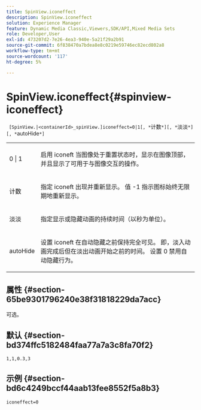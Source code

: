 ```yaml
---
title: SpinView.iconeffect
description: SpinView.iconeffect
solution: Experience Manager
feature: Dynamic Media Classic,Viewers,SDK/API,Mixed Media Sets
role: Developer,User
exl-id: 473207d2-7e26-4ea3-940e-5a21f29a2b91
source-git-commit: 6f838470a7bdea8e8c0219e59746ec82ecd802a8
workflow-type: tm+mt
source-wordcount: '117'
ht-degree: 5%

---
```


# SpinView.iconeffect{#spinview-iconeffect}

` [SpinView.|<containerId>_spinView.]iconeffect=0|1[, *`计数`*][, *`淡淡`*][, *`autoHide`*]`

<table id="table_DF2137DF9C7441B381D2B03CEE4B880A"> 
 <tbody> 
  <tr> 
   <td colname="col1"> <p> <span class="codeph"> 0 | 1</span> </p> </td> 
   <td colname="col2"> <p> 启用 <span class="codeph"> iconeft</span> 当图像处于重置状态时，显示在图像顶部，并且显示了可用于与图像交互的操作。 </p> </td> 
  </tr> 
  <tr> 
   <td colname="col1"> <p> <span class="codeph"><span class="varname"> 计数</span></span> </p> </td> 
   <td colname="col2"> <p> 指定 <span class="codeph"> iconeft</span> 出现并重新显示。 值 <span class="codeph"> -1</span> 指示图标始终无限期地重新显示。 </p> </td> 
  </tr> 
  <tr> 
   <td colname="col1"> <p><span class="codeph"><span class="varname"> 淡淡</span></span> </p> </td> 
   <td colname="col2"> <p>指定显示或隐藏动画的持续时间（以秒为单位）。 </p> </td> 
  </tr> 
  <tr> 
   <td colname="col1"> <p><span class="codeph"><span class="varname"> autoHide</span></span> </p> </td> 
   <td colname="col2"> <p>设置 <span class="codeph"> iconeft</span> 在自动隐藏之前保持完全可见。 即，淡入动画完成后但在淡出动画开始之前的时间。 设置 <span class="codeph"> 0</span> 禁用自动隐藏行为。 </p> </td> 
  </tr> 
 </tbody> 
</table>

## 属性 {#section-65be9301796240e38f31818229da7acc}

可选。

## 默认 {#section-bd374ffc5182484faa77a7a3c8fa70f2}

`1,1,0.3,3`

## 示例 {#section-bd6c4249bccf44aab13fee8552f5a8b3}

`iconeffect=0`
